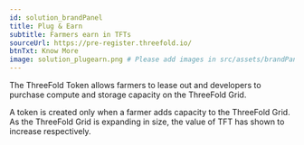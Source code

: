```yaml
---
id: solution_brandPanel
title: Plug & Earn
subtitle: Farmers earn in TFTs
sourceUrl: https://pre-register.threefold.io/
btnTxt: Know More
image: solution_plugearn.png # Please add images in src/assets/brandPanel/\
---
```


The ThreeFold Token allows farmers to lease out and developers to purchase compute and storage capacity on the ThreeFold Grid.

A token is created only when a farmer adds capacity to the ThreeFold Grid. As the ThreeFold Grid is expanding in size, the value of TFT has shown to increase respectively.